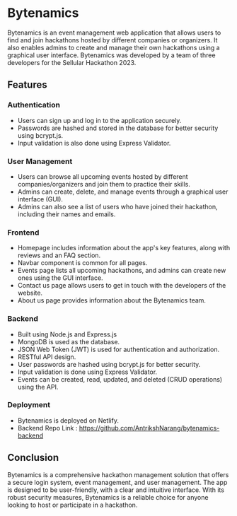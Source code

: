 # Bytenamics

Bytenamics is an event management web application that allows users to find and join hackathons hosted by different companies or organizers. It also enables admins to create and manage their own hackathons using a graphical user interface. Bytenamics was developed by a team of three developers for the Sellular Hackathon 2023.

## Features

### Authentication
- Users can sign up and log in to the application securely.
- Passwords are hashed and stored in the database for better security using bcrypt.js.
- Input validation is also done using Express Validator.

### User Management
- Users can browse all upcoming events hosted by different companies/organizers and join them to practice their skills.
- Admins can create, delete, and manage events through a graphical user interface (GUI).
- Admins can also see a list of users who have joined their hackathon, including their names and emails.

### Frontend
- Homepage includes information about the app's key features, along with reviews and an FAQ section.
- Navbar component is common for all pages.
- Events page lists all upcoming hackathons, and admins can create new ones using the GUI interface.
- Contact us page allows users to get in touch with the developers of the website.
- About us page provides information about the Bytenamics team.

### Backend
- Built using Node.js and Express.js
- MongoDB is used as the database.
- JSON Web Token (JWT) is used for authentication and authorization.
- RESTful API design.
- User passwords are hashed using bcrypt.js for better security.
- Input validation is done using Express Validator.
- Events can be created, read, updated, and deleted (CRUD operations) using the API.

### Deployment
- Bytenamics is deployed on Netlify.
- Backend Repo Link : https://github.com/AntrikshNarang/bytenamics-backend

## Conclusion

Bytenamics is a comprehensive hackathon management solution that offers a secure login system, event management, and user management. The app is designed to be user-friendly, with a clear and intuitive interface. With its robust security measures, Bytenamics is a reliable choice for anyone looking to host or participate in a hackathon.
